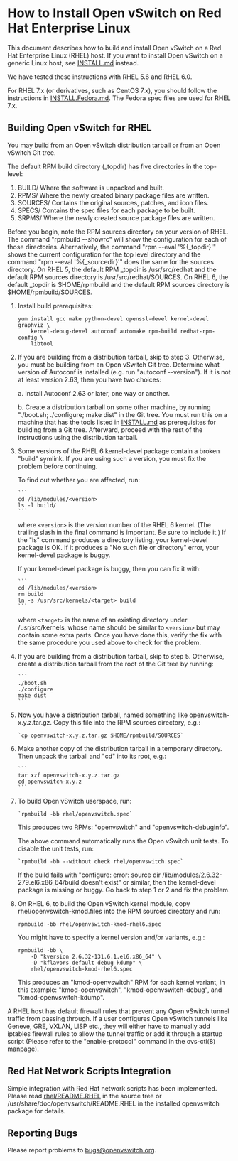 How to Install Open vSwitch on Red Hat Enterprise Linux
=======================================================

This document describes how to build and install Open vSwitch on a Red
Hat Enterprise Linux (RHEL) host.  If you want to install Open vSwitch
on a generic Linux host, see [INSTALL.md] instead.

We have tested these instructions with RHEL 5.6 and RHEL 6.0.

For RHEL 7.x (or derivatives, such as CentOS 7.x), you should follow
the instructions in [INSTALL.Fedora.md].  The Fedora spec files are
used for RHEL 7.x.

Building Open vSwitch for RHEL
------------------------------

You may build from an Open vSwitch distribution tarball or from an
Open vSwitch Git tree.

The default RPM build directory (_topdir) has five directories in
the top-level:
1. BUILD/ Where the software is unpacked and built.
2. RPMS/ Where the newly created binary package files are written.
3. SOURCES/ Contains the original sources, patches, and icon files.
4. SPECS/ Contains the spec files for each package to be built.
5. SRPMS/ Where the newly created source package files are written.

Before you begin, note the RPM sources directory on your version of
RHEL.  The command "rpmbuild --showrc" will show the configuration
for each of those directories. Alternatively, the command "rpm --eval
 '%{_topdir}'" shows the current configuration for the top level
directory and the command "rpm --eval '%{_sourcedir}'" does the same
for the sources directory. On RHEL 5, the default RPM _topdir is
/usr/src/redhat and the default RPM sources directory is
/usr/src/redhat/SOURCES. On RHEL 6, the default _topdir is
$HOME/rpmbuild and the default RPM sources directory is
$HOME/rpmbuild/SOURCES.

1. Install build prerequisites:

   ```
   yum install gcc make python-devel openssl-devel kernel-devel graphviz \
       kernel-debug-devel autoconf automake rpm-build redhat-rpm-config \
       libtool
   ```

2. If you are building from a distribution tarball, skip to step 3.
   Otherwise, you must be building from an Open vSwitch Git tree.
   Determine what version of Autoconf is installed (e.g. run "autoconf
   --version").  If it is not at least version 2.63, then you have two
   choices:

     a. Install Autoconf 2.63 or later, one way or another.

     b. Create a distribution tarball on some other machine, by
        running "./boot.sh; ./configure; make dist" in the Git tree.
        You must run this on a machine that has the tools listed in
        [INSTALL.md] as prerequisites for building from a Git tree.
        Afterward, proceed with the rest of the instructions using
		the distribution tarball.

3. Some versions of the RHEL 6 kernel-devel package contain a broken
   "build" symlink.  If you are using such a version, you must fix
   the problem before continuing.

   To find out whether you are affected, run:

       ```
       cd /lib/modules/<version>
       ls -l build/
	   ```

   where `<version>` is the version number of the RHEL 6 kernel.  (The
   trailing slash in the final command is important.  Be sure to include
   it.)  If the "ls" command produces a directory listing, your
   kernel-devel package is OK.  If it produces a "No such file or
   directory" error, your kernel-devel package is buggy.

   If your kernel-devel package is buggy, then you can fix it with:

       ```
       cd /lib/modules/<version>
       rm build
       ln -s /usr/src/kernels/<target> build
	   ```

   where `<target>` is the name of an existing directory under
   /usr/src/kernels, whose name should be similar to `<version>` but may
   contain some extra parts.  Once you have done this, verify the fix with
   the same procedure you used above to check for the problem.

4. If you are building from a distribution tarball, skip to step 5.
   Otherwise, create a distribution tarball from the root of the Git
   tree by running:

       ```
       ./boot.sh
       ./configure
       make dist
	   ```

5. Now you have a distribution tarball, named something like
   openvswitch-x.y.z.tar.gz.  Copy this file into the RPM sources
   directory, e.g.:

       `cp openvswitch-x.y.z.tar.gz $HOME/rpmbuild/SOURCES`

6. Make another copy of the distribution tarball in a temporary
   directory.  Then unpack the tarball and "cd" into its root, e.g.:

       ```
       tar xzf openvswitch-x.y.z.tar.gz
       cd openvswitch-x.y.z
	   ```

7. To build Open vSwitch userspace, run:

       `rpmbuild -bb rhel/openvswitch.spec`

   This produces two RPMs: "openvswitch" and "openvswitch-debuginfo".

   The above command automatically runs the Open vSwitch unit tests.
   To disable the unit tests, run:

       `rpmbuild -bb --without check rhel/openvswitch.spec`

   If the build fails with "configure: error: source dir
   /lib/modules/2.6.32-279.el6.x86_64/build doesn't exist" or similar,
   then the kernel-devel package is missing or buggy.  Go back to step
   1 or 2 and fix the problem.

8. On RHEL 6, to build the Open vSwitch kernel module, copy
   rhel/openvswitch-kmod.files into the RPM sources directory and run:

	`rpmbuild -bb rhel/openvswitch-kmod-rhel6.spec`

   You might have to specify a kernel version and/or variants, e.g.:

    ```
	rpmbuild -bb \
		-D "kversion 2.6.32-131.6.1.el6.x86_64" \
		-D "kflavors default debug kdump" \
		rhel/openvswitch-kmod-rhel6.spec
	```

   This produces an "kmod-openvswitch" RPM for each kernel variant, in
   this example: "kmod-openvswitch", "kmod-openvswitch-debug", and
   "kmod-openvswitch-kdump".

A RHEL host has default firewall rules that prevent any Open vSwitch tunnel
traffic from passing through. If a user configures Open vSwitch tunnels like
Geneve, GRE, VXLAN, LISP etc., they will either have to manually add iptables
firewall rules to allow the tunnel traffic or add it through a startup script
(Please refer to the "enable-protocol" command in the ovs-ctl(8) manpage).

Red Hat Network Scripts Integration
-----------------------------------

Simple integration with Red Hat network scripts has been implemented.
Please read [rhel/README.RHEL] in the source tree or
/usr/share/doc/openvswitch/README.RHEL in the installed openvswitch
package for details.

Reporting Bugs
--------------

Please report problems to bugs@openvswitch.org.

[INSTALL.md]:INSTALL.md
[INSTALL.Fedora.md]:INSTALL.Fedora.md
[rhel/README.RHEL]:rhel/README.RHEL
